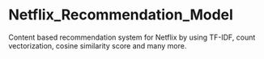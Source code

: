 # Netflix_Recommendation_Model
Content based recommendation system for Netflix by using TF-IDF, count vectorization, cosine similarity score and many more.
